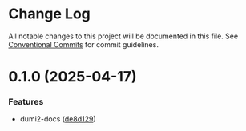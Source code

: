 # Change Log

All notable changes to this project will be documented in this file.
See [Conventional Commits](https://conventionalcommits.org) for commit guidelines.

# 0.1.0 (2025-04-17)

### Features

- dumi2-docs ([de8d129](https://github.com/Yicoding/create-project/commit/de8d1295849faeea278217869e368cef22ae2544))

